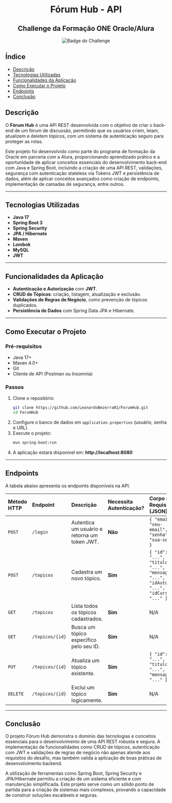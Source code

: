 <h1 align="center">Fórum Hub - API</h1>
<h2 align="center">Challenge da Formação ONE Oracle/Alura</h2>

<p align="center">
  <img src="" alt="Badge do Challenge">
</p>

## Índice

- [Descrição](#descrição)
- [Tecnologias Utilizadas](#tecnologias-utilizadas)
- [Funcionalidades da Aplicação](#funcionalidades-da-aplicação)
- [Como Executar o Projeto](#como-executar-o-projeto)
- [Endpoints](#endpoints)
- [Conclusão](#conclusão)

## Descrição

O **Fórum Hub** é uma API REST desenvolvida com o objetivo de criar o back-end de um fórum de discussão, permitindo que os usuários criem, leiam, atualizem e deletem tópicos, com um sistema de autenticação seguro para proteger as rotas.

Este projeto foi desenvolvido como parte do programa de formação da Oracle em parceria com a Alura, proporcionando aprendizado prático e a oportunidade de aplicar conceitos essenciais do desenvolvimento back-end com Java e Spring Boot, incluindo a criação de uma API REST, validações, segurança com autenticação stateless via Tokens JWT e persistência de dados, além de aplicar conceitos avançados como criação de endpoints, implementação de camadas de segurança, entre outros.

---

## Tecnologias Utilizadas

- **Java 17**  
- **Spring Boot 3**  
- **Spring Security**  
- **JPA / Hibernate**  
- **Maven**  
- **Lombok**  
- **MySQL**  
- **JWT** 

---

## Funcionalidades da Aplicação

- **Autenticação e Autorização** com **JWT**.  
- **CRUD de Tópicos**: criação, listagem, atualização e exclusão.  
- **Validações de Regras de Negócio**, como prevenção de tópicos duplicados.  
- **Persistência de Dados** com Spring Data JPA e Hibernate. 

---

## Como Executar o Projeto

### Pré-requisitos
- Java 17+  
- Maven 4.0+  
- Git  
- Cliente de API (Postman ou Insomnia)  

### Passos
1. Clone o repositório:  
   ```bash
   git clone https://github.com/LeonardoBezerra01/ForumHub.git
   cd ForumHub
   ```
2. Configure o banco de dados em `application.properties` (usuário, senha e URL).  
3. Execute o projeto:  
   ```bash
   mvn spring-boot:run
   ```
4. A aplicação estará disponível em: **http://localhost:8080** 

---

## Endpoints

A tabela abaixo apresenta os endpoints disponíveis na API.

| Método HTTP | Endpoint        | Descrição                              | Necessita Autenticação? | Corpo da Requisição (JSON)                                |
| :---------- | :-------------- | :------------------------------------- | :---------------------- | :-------------------------------------------------------- |
| `POST`      | `/login`        | Autentica um usuário e retorna um token JWT. | **Não** | `{ "email": "seu-email", "senha": "sua-senha" }`           |
| `POST`      | `/topicos`      | Cadastra um novo tópico.               | **Sim** | `{ "id": "...", "titulo": "...", "mensagem": "...", "idAutor": "...", "idCurso": "..." }` |
| `GET`       | `/topicos`      | Lista todos os tópicos cadastrados.          | **Sim** | N/A                                                       |
| `GET`       | `/topicos/{id}` | Busca um tópico específico pelo seu ID.      | **Sim** | N/A                                                       |
| `PUT`       | `/topicos/{id}` | Atualiza um tópico existente.          | **Sim** | `{ "id": "...", "titulo": "...", "mensagem": "..." }` |
| `DELETE`    | `/topicos/{id}` | Exclui um tópico logicamente.          | **Sim** | N/A                                                       |


---

## Conclusão

O projeto Fórum Hub demonstra o domínio das tecnologias e conceitos essenciais para o desenvolvimento de uma API REST robusta e segura. A implementação de funcionalidades como CRUD de tópicos, autenticação com JWT e validações de regras de negócio não apenas atende aos requisitos do desafio, mas também valida a aplicação de boas práticas de desenvolvimento backend.

A utilização de ferramentas como Spring Boot, Spring Security e JPA/Hibernate permitiu a criação de um sistema eficiente e com manutenção simplificada. Este projeto serve como um sólido ponto de partida para a criação de sistemas mais complexos, provando a capacidade de construir soluções escaláveis e seguras.
